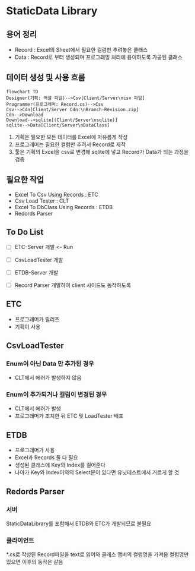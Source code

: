 # StaticData Library

## 용어 정리
* Record : Excel의 Sheet에서 필요한 컬럼만 추려놓은 클래스
* Data : Record로 부터 생성되며 프로그래밍 처리에 용이하도록 가공된 클래스


## 데이터 생성 및 사용 흐름

```mermaid
flowchart TD
Designer(기획: 액셀 파일)-->Csv[Client/Server\ncsv 파일]
Programmer(프로그래머: Record.cs)-->Csv
Csv-->Cdn[Client/Server Cdn:\nBranch-Revision.zip]
Cdn-->Download
Download-->sqlite[(Client/Server\nsqlite)]
sqlite-->Data[Client/Server\nDataClass]
```

1. 기획은 필요한 모든 데이터를 Excel에 자유롭게 작성
2. 프로그래머는 필요한 컬럼만 추려서 Record로 제작
3. 툴은 기획의 Excel을 csv로 변경해 sqlite에 넣고 Record가 Data가 되는 과정을 검증


## 필요한 작업
* Excel To Csv Using Records : ETC
* Csv Load Tester : CLT
* Excel To DbClass Using Records : ETDB
* Redords Parser


## To Do List
* [ ] ETC-Server 개발 <- Run
* [ ] CsvLoadTester 개발
* [ ] ETDB-Server 개발
* [ ] Record Parser 개발하여 client 사이드도 동작하도록


## ETC
* 프로그래머가 릴리즈
* 기획이 사용


## CsvLoadTester
### Enum이 아닌 Data 만 추가된 경우
* CLT에서 에러가 발생하지 않음

### Enum이 추가되거나 컬럼이 변경된 경우
* CLT에서 에러가 발생
* 프로그래머가 조치한 뒤 ETC 및 LoadTester 배포


## ETDB
* 프로그래머가 사용
* Excel과 Records 둘 다 필요
* 생성된 클래스에 Key와 Index를 걸어준다
* 나아가 Key와 Index이외의 Select문이 있다면 유닛테스트에서 거르게 할 것


## Redords Parser

### 서버
StaticDataLibrary를 포함해서 ETDB와 ETC가 개발되므로 불필요

### 클라이언트
*.cs로 작성된 Record파일을 text로 읽어와 클래스 맴버의 컬럼명을 가져옴
컬럼명만 있으면 이후의 동작은 같음